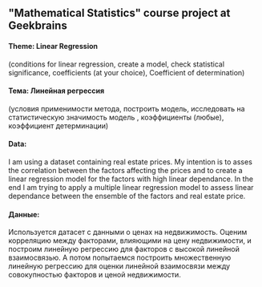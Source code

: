 ## "Mathematical Statistics" course project at Geekbrains

#### Theme: Linear Regression 
(conditions for linear regression, create a model, check statistical significance, coefficients (at your choice), Coefficient of determination)

#### Тема: Линейная регрессия 
(условия применимости метода, построить модель, 
исследовать на статистическую значимость модель , коэффициенты (любые), коэффициент детерминации)


#### Data:
I am using a dataset containing real estate prices. My intention is to asses the 
correlation between the factors affecting the prices and to create a linear
regression model for the factors with high linear dependance. In the end I am
trying to apply a multiple linear regression model to assess linear dependance
between the ensemble of the factors and real estate price.

#### Данные:
Используется датасет с данными о ценах на недвижимость. Оценим корреляцию
между факторами, влияющими на цену недвижимости, и построим линейную регрессию для факторов с высокой линейной взаимосвязью. А потом попытаемся построить множественную линейную регрессию для оценки линейной взаимосвязи между совокупностью факторов и ценой недвижимости.